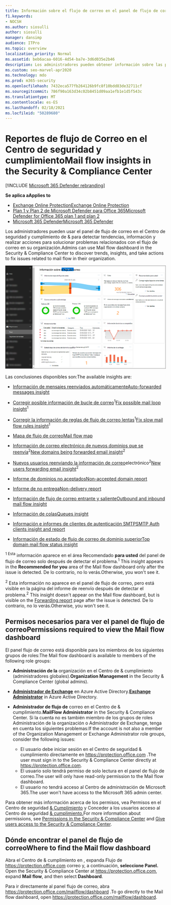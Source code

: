 ```yaml
---
title: Información sobre el flujo de correo en el panel de flujo de correo
f1.keywords:
- NOCSH
ms.author: siosulli
author: siosulli
manager: dansimp
audience: ITPro
ms.topic: overview
localization_priority: Normal
ms.assetid: beb6acaa-6016-4d54-ba7e-3d6d035e2b46
description: Los administradores pueden obtener información sobre las perspectivas y los informes que están disponibles en el panel de flujo de correo en el Centro de & cumplimiento.
ms.custom: seo-marvel-apr2020
ms.technology: mdo
ms.prod: m365-security
ms.openlocfilehash: 7432eca577fb264126b9fc8f10bdd83de32711cf
ms.sourcegitcommit: 786f90a163d34c02b8451d09aa1efb1e1d5f543c
ms.translationtype: MT
ms.contentlocale: es-ES
ms.lasthandoff: 02/18/2021
ms.locfileid: "50289680"
---
```

# <a name="mail-flow-insights-in-the-security--compliance-center"></a><span data-ttu-id="3decd-103">Reportes de flujo de Correo en el Centro de seguridad y cumplimiento</span><span class="sxs-lookup"><span data-stu-id="3decd-103">Mail flow insights in the Security & Compliance Center</span></span>

[!INCLUDE [Microsoft 365 Defender rebranding](../includes/microsoft-defender-for-office.md)]

<span data-ttu-id="3decd-104">**Se aplica a**</span><span class="sxs-lookup"><span data-stu-id="3decd-104">**Applies to**</span></span>
- [<span data-ttu-id="3decd-105">Exchange Online Protection</span><span class="sxs-lookup"><span data-stu-id="3decd-105">Exchange Online Protection</span></span>](exchange-online-protection-overview.md)
- [<span data-ttu-id="3decd-106">Plan 1 y Plan 2 de Microsoft Defender para Office 365</span><span class="sxs-lookup"><span data-stu-id="3decd-106">Microsoft Defender for Office 365 plan 1 and plan 2</span></span>](office-365-atp.md)
- [<span data-ttu-id="3decd-107">Microsoft 365 Defender</span><span class="sxs-lookup"><span data-stu-id="3decd-107">Microsoft 365 Defender</span></span>](../mtp/microsoft-threat-protection.md)

<span data-ttu-id="3decd-108">Los administradores pueden usar el panel de flujo de correo en el Centro de seguridad y cumplimiento de & para detectar tendencias, información y realizar acciones para solucionar problemas relacionados con el flujo de correo en su organización.</span><span class="sxs-lookup"><span data-stu-id="3decd-108">Admins can use Mail flow dashboard in the Security & Compliance Center to discover trends, insights, and take actions to fix issues related to mail flow in their organization.</span></span>

![Panel de flujo de correo en el Centro de & cumplimiento](../../media/mail-flow-dashboard-v2.png)

<span data-ttu-id="3decd-110">Las conclusiones disponibles son:</span><span class="sxs-lookup"><span data-stu-id="3decd-110">The available insights are:</span></span>

- [<span data-ttu-id="3decd-111">Información de mensajes reenviados automáticamente</span><span class="sxs-lookup"><span data-stu-id="3decd-111">Auto-forwarded messages insight</span></span>](mfi-auto-forwarded-messages-report.md)

- <span data-ttu-id="3decd-112">[Corregir posible información de bucle de correo](mfi-mail-loop-insight.md)<sup>1</sup></span><span class="sxs-lookup"><span data-stu-id="3decd-112">[Fix possible mail loop insight](mfi-mail-loop-insight.md)<sup>1</sup></span></span>

- <span data-ttu-id="3decd-113">[Corregir la información de reglas de flujo de correo lentas](mfi-slow-mail-flow-rules-insight.md)<sup>1</sup></span><span class="sxs-lookup"><span data-stu-id="3decd-113">[Fix slow mail flow rules insight](mfi-slow-mail-flow-rules-insight.md)<sup>1</sup></span></span>

- [<span data-ttu-id="3decd-114">Mapa de flujo de correo</span><span class="sxs-lookup"><span data-stu-id="3decd-114">Mail flow map</span></span>](mfi-mail-flow-map-report.md)

- <span data-ttu-id="3decd-115">[Información de correo electrónico de nuevos dominios que se reenvía](mfi-new-domains-being-forwarded-email.md)<sup>2</sup></span><span class="sxs-lookup"><span data-stu-id="3decd-115">[New domains being forwarded email insight](mfi-new-domains-being-forwarded-email.md)<sup>2</sup></span></span>

- <span data-ttu-id="3decd-116">[Nuevos usuarios reenviando la información de correo](mfi-new-users-forwarding-email.md)electrónico<sup>2</sup></span><span class="sxs-lookup"><span data-stu-id="3decd-116">[New users forwarding email insight](mfi-new-users-forwarding-email.md)<sup>2</sup></span></span>

- [<span data-ttu-id="3decd-117">Informe de dominios no aceptados</span><span class="sxs-lookup"><span data-stu-id="3decd-117">Non-accepted domain report</span></span>](mfi-non-accepted-domain-report.md)

- [<span data-ttu-id="3decd-118">Informe de no entrega</span><span class="sxs-lookup"><span data-stu-id="3decd-118">Non-delivery report</span></span>](mfi-non-delivery-report.md)

- [<span data-ttu-id="3decd-119">Información de flujo de correo entrante y saliente</span><span class="sxs-lookup"><span data-stu-id="3decd-119">Outbound and inbound mail flow insight</span></span>](mfi-outbound-and-inbound-mail-flow.md)

- [<span data-ttu-id="3decd-120">Información de colas</span><span class="sxs-lookup"><span data-stu-id="3decd-120">Queues insight</span></span>](mfi-queue-alerts-and-queues.md)

- [<span data-ttu-id="3decd-121">Información e informes de clientes de autenticación SMTP</span><span class="sxs-lookup"><span data-stu-id="3decd-121">SMTP Auth clients insight and report</span></span>](mfi-smtp-auth-clients-report.md)

- [<span data-ttu-id="3decd-122">Información de estado de flujo de correo de dominio superior</span><span class="sxs-lookup"><span data-stu-id="3decd-122">Top domain mail flow status insight</span></span>](mfi-domain-mail-flow-status-insight.md)

<span data-ttu-id="3decd-123"><sup>1 Esta</sup> información aparece en el área Recomendado **para usted** del panel de flujo de correo solo después de detectar el problema.</span><span class="sxs-lookup"><span data-stu-id="3decd-123"><sup>1</sup> This insight appears in the **Recommended for you** area of the Mail flow dashboard only after the issue is detected.</span></span> <span data-ttu-id="3decd-124">De lo contrario, no lo verás.</span><span class="sxs-lookup"><span data-stu-id="3decd-124">Otherwise, you won't see it.</span></span>

<span data-ttu-id="3decd-125"><sup>2</sup> Esta información no aparece en el panel de [](view-mail-flow-reports.md#forwarding-report) flujo de correo, pero está visible en la página del informe de reenvío después de detectar el problema.</span><span class="sxs-lookup"><span data-stu-id="3decd-125"><sup>2</sup> This insight doesn't appear on the Mail flow dashboard, but is visible on the [Forwarding report](view-mail-flow-reports.md#forwarding-report) page after the issue is detected.</span></span> <span data-ttu-id="3decd-126">De lo contrario, no lo verás.</span><span class="sxs-lookup"><span data-stu-id="3decd-126">Otherwise, you won't see it.</span></span>

## <a name="permissions-required-to-view-the-mail-flow-dashboard"></a><span data-ttu-id="3decd-127">Permisos necesarios para ver el panel de flujo de correo</span><span class="sxs-lookup"><span data-stu-id="3decd-127">Permissions required to view the Mail flow dashboard</span></span>

<span data-ttu-id="3decd-128">El panel flujo de correo está disponible para los miembros de los siguientes grupos de roles:</span><span class="sxs-lookup"><span data-stu-id="3decd-128">The Mail flow dashboard is available to members of the following role groups:</span></span>

- <span data-ttu-id="3decd-129">**Administración de la** organización en el Centro de & cumplimiento (administradores globales).</span><span class="sxs-lookup"><span data-stu-id="3decd-129">**Organization Management** in the Security & Compliance Center (global admins).</span></span>

- <span data-ttu-id="3decd-130">**[Administrador de Exchange](https://docs.microsoft.com/azure/active-directory/users-groups-roles/directory-assign-admin-roles#exchange-administrator)** en Azure Active Directory.</span><span class="sxs-lookup"><span data-stu-id="3decd-130">**[Exchange Administrator](https://docs.microsoft.com/azure/active-directory/users-groups-roles/directory-assign-admin-roles#exchange-administrator)** in Azure Active Directory.</span></span>

- <span data-ttu-id="3decd-131">**Administrador de flujo de** correo en el Centro de & cumplimiento.</span><span class="sxs-lookup"><span data-stu-id="3decd-131">**MailFlow Administrator** in the Security & Compliance Center.</span></span> <span data-ttu-id="3decd-132">Si la cuenta no es también miembro de los grupos de roles Administración de la organización o Administrador de Exchange, tenga en cuenta los siguientes problemas:</span><span class="sxs-lookup"><span data-stu-id="3decd-132">If the account is not also a member of the Organization Management or Exchange Administrator role groups, consider the following issues:</span></span>
  - <span data-ttu-id="3decd-133">El usuario debe iniciar sesión en el Centro de seguridad & cumplimiento directamente en <https://protection.office.com> .</span><span class="sxs-lookup"><span data-stu-id="3decd-133">The user must sign in to the Security & Compliance Center directly at <https://protection.office.com>.</span></span>
  - <span data-ttu-id="3decd-134">El usuario solo tendrá permiso de solo lectura en el panel de flujo de correo.</span><span class="sxs-lookup"><span data-stu-id="3decd-134">The user will only have read-only permission to the Mail flow dashboard.</span></span>
  - <span data-ttu-id="3decd-135">El usuario no tendrá acceso al Centro de administración de Microsoft 365.</span><span class="sxs-lookup"><span data-stu-id="3decd-135">The user won't have access to the Microsoft 365 admin center.</span></span>

<span data-ttu-id="3decd-136">Para obtener más información acerca de los permisos, vea Permisos en el Centro de seguridad [& Cumplimiento](permissions-in-the-security-and-compliance-center.md) y Conceder a los usuarios acceso al Centro de seguridad [& cumplimiento.](grant-access-to-the-security-and-compliance-center.md)</span><span class="sxs-lookup"><span data-stu-id="3decd-136">For more information about permissions, see [Permissions in the Security & Compliance Center](permissions-in-the-security-and-compliance-center.md) and [Give users access to the Security & Compliance Center](grant-access-to-the-security-and-compliance-center.md).</span></span>

## <a name="where-to-find-the-mail-flow-dashboard"></a><span data-ttu-id="3decd-137">Dónde encontrar el panel de flujo de correo</span><span class="sxs-lookup"><span data-stu-id="3decd-137">Where to find the Mail flow dashboard</span></span>

<span data-ttu-id="3decd-138">Abra el Centro de & cumplimiento en , expanda Flujo de <https://protection.office.com> correo y, a continuación, **seleccione Panel.** </span><span class="sxs-lookup"><span data-stu-id="3decd-138">Open the Security & Compliance Center at <https://protection.office.com>, expand **Mail flow**, and then select **Dashboard**.</span></span>

<span data-ttu-id="3decd-139">Para ir directamente al panel flujo de correo, abra <https://protection.office.com/mailflow/dashboard> .</span><span class="sxs-lookup"><span data-stu-id="3decd-139">To go directly to the Mail flow dashboard, open <https://protection.office.com/mailflow/dashboard>.</span></span>
